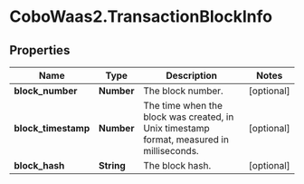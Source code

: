 # CoboWaas2.TransactionBlockInfo

## Properties

Name | Type | Description | Notes
------------ | ------------- | ------------- | -------------
**block_number** | **Number** | The block number. | [optional] 
**block_timestamp** | **Number** | The time when the block was created, in Unix timestamp format, measured in milliseconds. | [optional] 
**block_hash** | **String** | The block hash. | [optional] 


